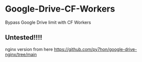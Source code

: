 # Google-Drive-CF-Workers
Bypass Google Drive limit with CF Workers

## Untested!!!!

nginx version from here https://github.com/py7hon/google-drive-nginx/tree/main
